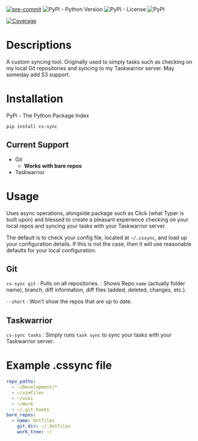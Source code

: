 [![pre-commit](https://img.shields.io/badge/pre--commit-enabled-brightgreen?logo=pre-commit&logoColor=white)](https://github.com/pre-commit/pre-commit)
![PyPI - Python Version](https://img.shields.io/pypi/pyversions/cs-sync?label=Python%20Version&logo=python&logoColor=yellow)
![PyPI - License](https://img.shields.io/pypi/l/cs-sync?color=green)
![PyPI](https://img.shields.io/pypi/v/cs-sync?color=darkred)
<!--![PyPI - Status](https://img.shields.io/pypi/status/cs-sync)-->
[![Coverage](https://github.com/AceofSpades5757/cs-sync/actions/workflows/github-actions.yml/badge.svg)](https://github.com/AceofSpades5757/cs-sync/actions/workflows/github-actions.yml)

# Descriptions

A custom syncing tool. Originally used to simply tasks such as checking on my local Git repositories and syncing to my Taskwarrior server. May someday add S3 support.

# Installation

PyPi - The Python Package Index

`pip install cs-sync`

## Current Support

* Git
  * **Works with bare repos**
* Taskwarrior

# Usage

Uses async operations, alongside package such as Click (what Typer is built upon) and blessed to create a pleasant experience checking on your local repos and syncing your tasks with your Taskwarrior server.

The default is to check your config file, located at `~/.cssync`, and load up your configuration details. If this is not the case, then it will use reasonable defaults for your local configuration.

## Git

`cs-sync git`
: Pulls on all repositories.
: Shows Repo `name` (actually folder name), branch, diff information, diff files (added, deleted, changes, etc.).

`--short`
: Won't show the repos that are up to date.

## Taskwarrior

`cs-sync tasks`
: Simply runs `task sync` to sync your tasks with your Taskwarrior server.

# Example .cssync file

```yaml
repo_paths:
  - ~/Development/*
  - ~/vimfiles
  - ~/wiki
  - ~/Work
  - ~/.git-hooks
bare_repos:
  - name: Dotfiles
    git_dir: ~/.dotfiles
    work_tree: ~/
```
